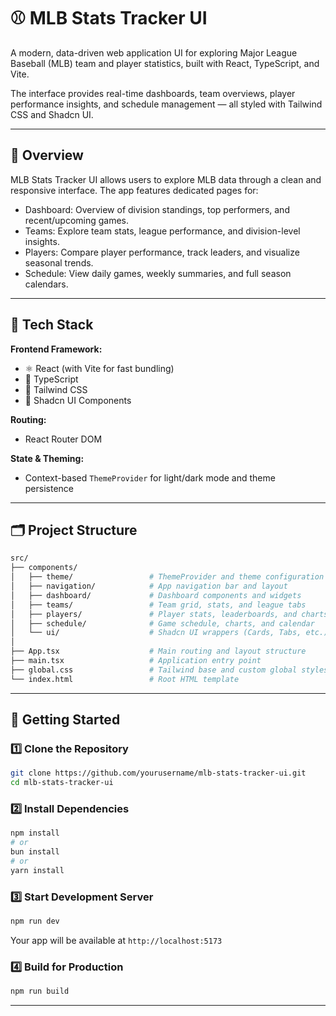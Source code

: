 # ⚾ MLB Stats Tracker UI

A modern, data-driven web application UI for exploring Major League Baseball (MLB) team and player statistics, built with React, TypeScript, and Vite.

The interface provides real-time dashboards, team overviews, player performance insights, and schedule management — all styled with Tailwind CSS and Shadcn UI.

----

## 🧠 Overview

MLB Stats Tracker UI allows users to explore MLB data through a clean and responsive interface.
The app features dedicated pages for:

* Dashboard: Overview of division standings, top performers, and recent/upcoming games.
* Teams: Explore team stats, league performance, and division-level insights.
* Players: Compare player performance, track leaders, and visualize seasonal trends.
* Schedule: View daily games, weekly summaries, and full season calendars.

----

## 🧰 Tech Stack

**Frontend Framework:**

* ⚛️ React (with Vite for fast bundling)
* 🧩 TypeScript
* 🎨 Tailwind CSS
* 💎 Shadcn UI Components

**Routing:**
* React Router DOM

**State & Theming:**
* Context-based `ThemeProvider` for light/dark mode and theme persistence

----

## 🗂️ Project Structure
```graphql
src/
├── components/
│   ├── theme/                 # ThemeProvider and theme configuration
│   ├── navigation/            # App navigation bar and layout
│   ├── dashboard/             # Dashboard components and widgets
│   ├── teams/                 # Team grid, stats, and league tabs
│   ├── players/               # Player stats, leaderboards, and charts
│   ├── schedule/              # Game schedule, charts, and calendar
│   └── ui/                    # Shadcn UI wrappers (Cards, Tabs, etc.)
│
├── App.tsx                    # Main routing and layout structure
├── main.tsx                   # Application entry point
├── global.css                 # Tailwind base and custom global styles
└── index.html                 # Root HTML template
```

----
## 🚀 Getting Started

### 1️⃣ Clone the Repository
```bash
git clone https://github.com/yourusername/mlb-stats-tracker-ui.git
cd mlb-stats-tracker-ui
```

### 2️⃣ Install Dependencies
```bash
npm install
# or
bun install
# or
yarn install
```

### 3️⃣ Start Development Server
```bash
npm run dev
```
Your app will be available at `http://localhost:5173`

### 4️⃣ Build for Production
```bash
npm run build
```

----